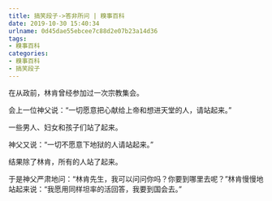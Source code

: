 ```yaml
---
title: 搞笑段子->答非所问 | 糗事百科
date: 2019-10-30 15:40:34
urlname: 0d45dae55ebcee7c88d2e07b23a14d36
tags: 
- 糗事百科
categories:
- 糗事百科
- 搞笑段子
---
```

在从政前，林肯曾经参加过一次宗教集会。

会上一位神父说：“一切愿意把心献给上帝和想进天堂的人，请站起来。”

一些男人、妇女和孩子们站了起来。

神父又说：“一切不愿意下地狱的人请站起来。”

结果除了林肯，所有的人站了起来。

于是神父严肃地问：“林肯先生，我可以问问你吗？你要到哪里去呢？”林肯慢慢地站起来说：“我愿用同样坦率的活回答，我要到国会去。”


